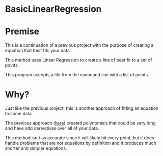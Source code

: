 # BasicLinearRegression

<h1>Premise</h1>
<p>This is a continuation of a previous project with the purpose of creating a equation that best fits your data.</p>
<p>This method uses Linear Regression to create a line of best fit to a set of points.</p>
<p>This program accepts a file from the command line with a list of points.</p>

<h1>Why?</h1>
<p>Just like the previous project, this is another approach of fitting an equation to some data.</p>
<p>The previous approach (<a href="https://github.com/Davidah121/BasicEquationCreations">here</a>) created polynomials that
  could be very long and have odd derivatives over all of your data.</p>
<p>This method isn't as accurate since it will likely hit every point, but it does handle problems that are not equations by definition and it produces much shorter and simpler equations.</p>
